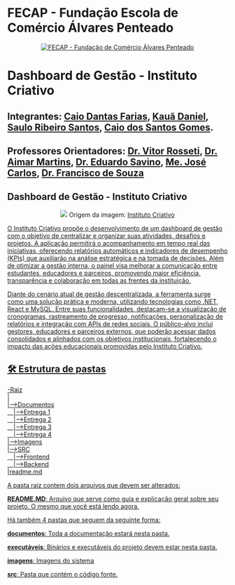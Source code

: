 # FECAP - Fundação Escola de Comércio Álvares Penteado

<p align="center">
<a href= "https://www.fecap.br/"><img src="https://encrypted-tbn0.gstatic.com/images?q=tbn:ANd9GcRhZPrRa89Kma0ZZogxm0pi-tCn_TLKeHGVxywp-LXAFGR3B1DPouAJYHgKZGV0XTEf4AE&usqp=CAU" alt="FECAP - Fundação de Comércio Álvares Penteado" border="0"></a>
</p>

# Dashboard de Gestão - Instituto Criativo

## Integrantes:  <a href="https://www.linkedin.com/in/caio-dantas-5bb171329/">Caio Dantas Farias</a>, <a href="https://www.linkedin.com/in/kau%C3%A3-aguiar-9979742b5/">Kauã Daniel</a>, <a href="https://www.linkedin.com/in/saulo-santos-a1ba86334/">Saulo Ribeiro Santos</a>, <a href="https://www.linkedin.com/in/caio-gomes-889178248/">Caio dos Santos Gomes</a>.

## Professores Orientadores: <a href="https://www.linkedin.com/in/victorbarq/">Dr. Vitor Rosseti</a>, <a href="https://www.linkedin.com/in/aimarlopes/">Dr. Aimar Martins</a>, <a href="https://www.linkedin.com/in/eduardo-savino-gomes-77833a10/">Dr. Eduardo Savino</a>, <a href="https://www.linkedin.com/in/jbuesso/">Me. José Carlos</a>, <a href="https://www.linkedin.com/in/francisco-escobar/">Dr. Francisco de Souza</a>


## Dashboard de Gestão - Instituto Criativo

<p align="center">
<img src = "https://uploads-ssl.webflow.com/60fc6fd742d40922fd276ea8/619d15d412c8a57be7d11c36_Graph%20image%20BR%20IC.jpg">
  Origem da imagem: <a href="https://www.institutocriativo.com.br/">Instituto Criativo</a> <a rel="license" href="https://www.institutocriativo.com.br/">
</p>


O Instituto Criativo propõe o desenvolvimento de um dashboard de gestão com o objetivo de centralizar e organizar suas atividades, desafios e projetos. A aplicação permitirá o acompanhamento em tempo real das iniciativas, oferecendo relatórios automáticos e indicadores de desempenho (KPIs) que auxiliarão na análise estratégica e na tomada de decisões. Além de otimizar a gestão interna, o painel visa melhorar a comunicação entre estudantes, educadores e parceiros, promovendo maior eficiência, transparência e colaboração em todas as frentes da instituição.

Diante do cenário atual de gestão descentralizada, a ferramenta surge como uma solução prática e moderna, utilizando tecnologias como .NET, React e MySQL. Entre suas funcionalidades, destacam-se a visualização de cronogramas, rastreamento de progresso, notificações, personalização de relatórios e integração com APIs de redes sociais. O público-alvo inclui gestores, educadores e parceiros externos, que poderão acessar dados consolidados e alinhados com os objetivos institucionais, fortalecendo o impacto das ações educacionais promovidas pelo Instituto Criativo.

## 🛠 <b>Estrutura de pastas</b>

-Raiz<br>
|<br>
|-->Documentos<br>
  &emsp;|-->Entrega 1<br>
  &emsp;|-->Entrega 2<br>
  &emsp;|-->Entrega 3<br>
  &emsp;|-->Entrega 4<br>
|-->Imagens<br>
|-->SRC<br>
  &emsp;|-->Frontend<br>
  &emsp;|-->Backend<br>
|readme.md<br>

A pasta raiz contem dois arquivos que devem ser alterados:

<b>README.MD</b>: Arquivo que serve como guia e explicação geral sobre seu projeto. O mesmo que você está lendo agora.

Há também 4 pastas que seguem da seguinte forma:

<b>documentos</b>: Toda a documentação estará nesta pasta.

<b>executáveis</b>: Binários e executáveis do projeto devem estar nesta pasta.

<b>imagens</b>: Imagens do sistema

<b>src</b>: Pasta que contém o código fonte.

